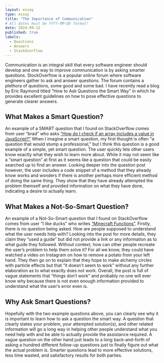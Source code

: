 ```yaml
---
layout: essay
type: essay
title: "The Importance of Communication"
# All dates must be YYYY-MM-DD format!
date: 2024-09-12
published: true
labels:
  - Questions
  - Answers
  - StackOverflow
---
```


Communication is an integral skill that every software engineer should develop and one way to improve communication is by asking smarter questions. StockOverflow is a popular online forum where software engineers gather to ask and answer questions. The forum contains a plethora of questions, some good and some bad. I have recently read a blog by Eric Raymond titled “How to Ask Questions the Smart Way” in which he provides excellent guidelines on how to pose effective questions to generate clearer answers. 


## What Makes a Smart Question?
An example of a SMART question that I found on StackOverflow comes from user “brad” who asks [“How do I check if an array includes a value in JavaScript?”](https://stackoverflow.com/questions/237104/how-do-i-check-if-an-array-includes-a-value-in-javascript) When I imagine a smart question, my first thought is often “a question that would stump a professional,” but I think this question is a good example of a simple, yet smart question. The user quickly lets other users know exactly what they wish to learn more about. While it may not seem like a “smart question” at first as it seems like a question that could be easily searched up to find an answer. Looking deeper into the question post however, the user includes a code snippet of a method that they already know works and wonders if there is another perhaps more efficient method of doing the same thing. They show that they have already attempted the problem themself and provided information on what they have done, indicating a desire to actually learn. 


## What Makes a Not-So-Smart Question?
An example of a Not-So-Smart question that I found on StackOverflow comes from user “I like ducks” who writes [“Minecraft Functions”](https://stackoverflow.com/questions/78980417/minecraft-functions). Firstly, there is no question being asked. How are people supposed to understand what the user needs help with? Looking into the post for more details, they claim they “used a guide” but did not provide a link or any information as to what guide they followed. Without context, how can other people recreate the user’s problem to help them solve it? For all we know, they could have watched a video on Instagram on how to remove a potato from your left hand. They then go on to explain that they hope to make alchemy circles with particle effects but that “it doesn’t seem to work” without any further elaboration as to what exactly does not work. Overall, the post is full of vague statements that “things don’t work” and probably no one will ever know why because there is not even enough information provided to understand what the user’s error even is. 


## Why Ask Smart Questions?
Hopefully with the two example questions above, you can clearly see why it is important to learn how to ask a question the smart way. A question that clearly states your problem, your attempted solution(s), and other related information will go a long way in helping other people understand what you need help with and be able to actually provide the assistance required. A vague question on the other hand just leads to a long back-and-forth of asking a hundred different follow-up questions just to finally figure out what the actual problem is. Smarter questions lead to more effective solutions, less time wasted, and satisfactory results for both parties. 

